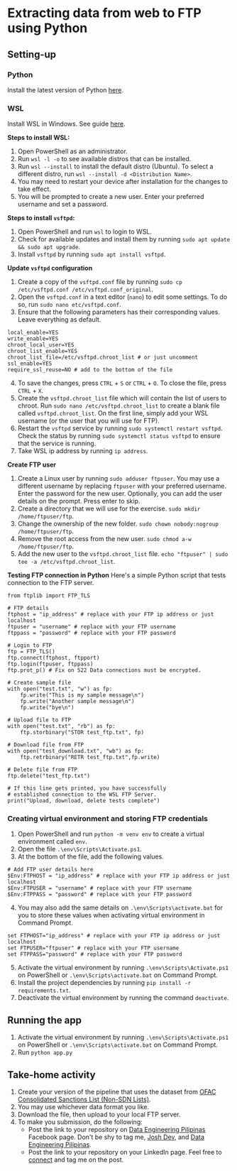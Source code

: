 # Extracting data from web to FTP using Python

## Setting-up 

### Python
Install the latest version of Python [here](https://www.python.org/).

### WSL
Install WSL in Windows. See guide [here](https://learn.microsoft.com/en-us/windows/wsl/install).

**Steps to install WSL:**
1. Open PowerShell as an administrator.
2. Run `wsl -l -o` to see available distros that can be installed.
3. Run `wsl --install` to install the default distro (Ubuntu). To select a different distro, run `wsl --install -d <Distribution Name>`.
4. You may need to restart your device after installation for the changes to take effect.
5. You will be prompted to create a new user. Enter your preferred username and set a password.

**Steps to install `vsftpd`:**
1. Open PowerShell and run `wsl` to login to WSL.
2. Check for available updates and install them by running `sudo apt update && sudo apt upgrade`.
3. Install `vsftpd` by running `sudo apt install vsftpd`.

**Update `vsftpd` configuration**
1. Create a copy of the `vsftpd.conf` file by running `sudo cp /etc/vsftpd.conf /etc/vsftpd.conf_original`. 
2. Open the `vsftpd.conf` in a text editor (`nano`) to edit some settings. To do so, run `sudo nano etc/vsftpd.conf`. 
3. Ensure that the following parameters has their corresponding values. Leave everything as default.
```
local_enable=YES
write_enable=YES
chroot_local_user=YES
chroot_list_enable=YES
chroot_list_file=/etc/vsftpd.chroot_list # or just uncomment 
ssl_enable=YES
require_ssl_reuse=NO # add to the bottom of the file
```
4. To save the changes, press `CTRL` + `S` or `CTRL` + `O`. To close the file, press `CTRL` + `X`.
5. Create the `vsftpd.chroot_list` file which will contain the list of users to chroot. Run `sudo nano /etc/vsftpd.chroot_list` to create a blank file called `vsftpd.chroot_list`. On the first line, simply add your WSL username (or the user that you will use for FTP).  
6. Restart the `vsftpd` service by running `sudo systemctl restart vsftpd`. Check the status by running `sudo systemctl status vsftpd` to ensure that the service is running.
7. Take WSL ip address by running `ip address`.

**Create FTP user**
1. Create a Linux user by running `sudo adduser ftpuser`. You may use a different username by replacing `ftpuser` with your preferred username. Enter the password for the new user. Optionally, you can add the user details on the prompt. Press enter to skip.
2. Create a directory that we will use for the exercise. `sudo mkdir /home/ftpuser/ftp`. 
3. Change the ownership of the new folder. `sudo chown nobody:nogroup /home/ftpuser/ftp`.
4. Remove the root access from the new user. `sudo chmod a-w /home/ftpuser/ftp`.
5. Add the new user to the `vsftpd.chroot_list` file. `echo "ftpuser" | sudo tee -a /etc/vsftpd.chroot_list`.

**Testing FTP connection in Python**
Here's a simple Python script that tests connection to the FTP server.
```
from ftplib import FTP_TLS

# FTP details
ftphost = "ip_address" # replace with your FTP ip address or just localhost
ftpuser = "username" # replace with your FTP username
ftppass = "password" # replace with your FTP password

# Login to FTP
ftp = FTP_TLS()
ftp.connect(ftphost, ftpport)
ftp.login(ftpuser, ftppass)
ftp.prot_p() # Fix on 522 Data connections must be encrypted.

# Create sample file
with open("test.txt", "w") as fp:
    fp.write("This is my sample message\n")
    fp.write("Another sample message\n")
    fp.write("bye\n")

# Upload file to FTP 
with open("test.txt", "rb") as fp:
    ftp.storbinary("STOR test_ftp.txt", fp)

# Download file from FTP 
with open("test_download.txt", "wb") as fp:
    ftp.retrbinary("RETR test_ftp.txt",fp.write)

# Delete file from FTP
ftp.delete("test_ftp.txt")

# If this line gets printed, you have successfully 
# established connection to the WSL FTP Server. 
print("Upload, download, delete tests complete")
```

### Creating virtual environment and storing FTP credentials 
1. Open PowerShell and run `python -m venv env` to create a virtual environment called `env`.
2. Open the file `.\env\Scripts\Activate.ps1`.
3. At the bottom of the file, add the following values.
```
# Add FTP user details here
$Env:FTPHOST = "ip_address" # replace with your FTP ip address or just localhost
$Env:FTPUSER = "username" # replace with your FTP username
$Env:FTPPASS = "password" # replace with your FTP password
```
4. You may also add the same details on `.\env\Scripts\activate.bat` for you to store these values when activating virtual environment in Command Prompt.
```
set FTPHOST="ip_address" # replace with your FTP ip address or just localhost
set FTPUSER="ftpuser" # replace with your FTP username
set FTPPASS="password" # replace with your FTP password
```
5. Activate the virtual environment by running `.\env\Scripts\Activate.ps1` on PowerShell or `.\env\Scripts\activate.bat` on Command Prompt.
6. Install the project dependencies by running `pip install -r requirements.txt`.
7. Deactivate the virtual environment by running the command `deactivate`.

## Running the app
1. Activate the virtual environment by running `.\env\Scripts\Activate.ps1` on PowerShell or `.\env\Scripts\activate.bat` on Command Prompt.
2. Run `python app.py`

## Take-home activity
1. Create your version of the pipeline that uses the dataset from [OFAC Consolidated Sanctions List (Non-SDN Lists)](https://ofac.treasury.gov/consolidated-sanctions-list-non-sdn-lists).
2. You may use whichever data format you like. 
3. Download the file, then upload to your local FTP server. 
4. To make you submission, do the following:
   - Post the link to your repository on [Data Engineering Pilipinas](https://www.facebook.com/groups/1225639754738756) Facebook page. Don't be shy to tag me, [Josh Dev](https://www.facebook.com/profile.php?id=100087019650476), and [Data Engineering Pilipinas](https://www.facebook.com/DataEngineeringPilipinas).
   - Post the link to your repository on your LinkedIn page. Feel free to [connect](https://www.linkedin.com/in/josh-valdeleon-2a8984150/) and tag me on the post.